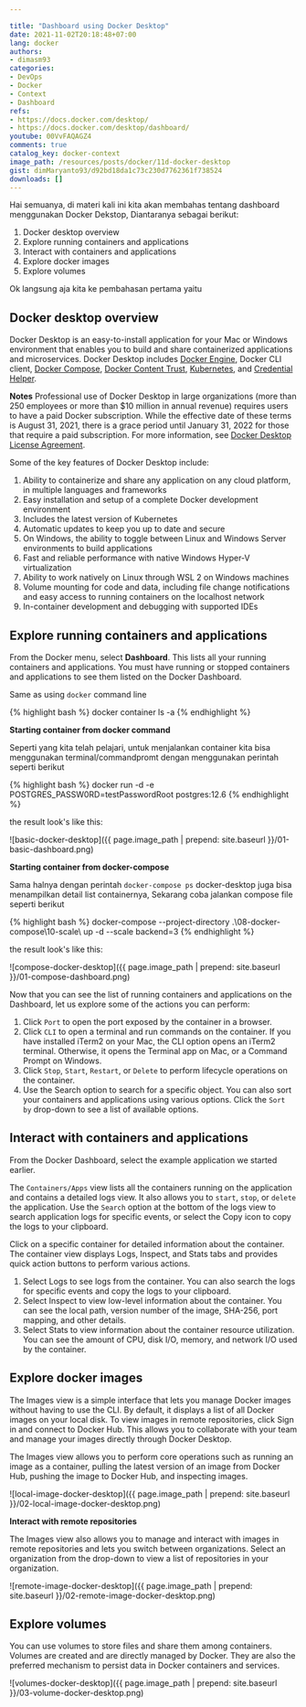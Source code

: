 ```yaml
---

title: "Dashboard using Docker Desktop"
date: 2021-11-02T20:18:48+07:00
lang: docker
authors:
- dimasm93
categories:
- DevOps
- Docker
- Context
- Dashboard
refs: 
- https://docs.docker.com/desktop/
- https://docs.docker.com/desktop/dashboard/
youtube: 00VvFAQAGZ4
comments: true
catalog_key: docker-context
image_path: /resources/posts/docker/11d-docker-desktop
gist: dimMaryanto93/d92bd18da1c73c230d7762361f738524
downloads: []
---
```


Hai semuanya, di materi kali ini kita akan membahas tentang dashboard menggunakan Docker Dekstop, Diantaranya sebagai berikut:

1. Docker desktop overview
2. Explore running containers and applications
3. Interact with containers and applications
4. Explore docker images
5. Explore volumes

Ok langsung aja kita ke pembahasan pertama yaitu

<!--more-->

## Docker desktop overview

Docker Desktop is an easy-to-install application for your Mac or Windows environment that enables you to build and share containerized applications and microservices. Docker Desktop includes [Docker Engine](https://docs.docker.com/engine/), Docker CLI client, [Docker Compose](https://docs.docker.com/compose/), [Docker Content Trust](https://docs.docker.com/engine/security/trust/), [Kubernetes](https://github.com/kubernetes/kubernetes/), and [Credential Helper](https://github.com/docker/docker-credential-helpers/).

**Notes** Professional use of Docker Desktop in large organizations (more than 250 employees or more than $10 million in annual revenue) requires users to have a paid Docker subscription. While the effective date of these terms is August 31, 2021, there is a grace period until January 31, 2022 for those that require a paid subscription. For more information, see [Docker Desktop License Agreement](https://docs.docker.com/subscription/#docker-desktop-license-agreement).

Some of the key features of Docker Desktop include:

1. Ability to containerize and share any application on any cloud platform, in multiple languages and frameworks
2. Easy installation and setup of a complete Docker development environment
3. Includes the latest version of Kubernetes
4. Automatic updates to keep you up to date and secure
5. On Windows, the ability to toggle between Linux and Windows Server environments to build applications
6. Fast and reliable performance with native Windows Hyper-V virtualization
7. Ability to work natively on Linux through WSL 2 on Windows machines
8. Volume mounting for code and data, including file change notifications and easy access to running containers on the localhost network
9. In-container development and debugging with supported IDEs

## Explore running containers and applications

From the Docker menu, select **Dashboard**. This lists all your running containers and applications. You must have running or stopped containers and applications to see them listed on the Docker Dashboard.

Same as using `docker` command line 

{% highlight bash %}
docker container ls -a
{% endhighlight %}

**Starting container from docker command**

Seperti yang kita telah pelajari, untuk menjalankan container kita bisa menggunakan terminal/commandpromt dengan menggunakan perintah seperti berikut

{% highlight bash %}
docker run -d -e POSTGRES_PASSW0RD=testPasswordRoot postgres:12.6
{% endhighlight %}

the result look's like this:

![basic-docker-desktop]({{ page.image_path | prepend: site.baseurl }}/01-basic-dashboard.png)

**Starting container from docker-compose**

Sama halnya dengan perintah `docker-compose ps` docker-desktop juga bisa menampilkan detail list containernya, Sekarang coba jalankan compose file seperti berikut

{% highlight bash %}
docker-compose --project-directory .\08-docker-compose\10-scale\ up -d --scale backend=3
{% endhighlight %}

the result look's like this:

![compose-docker-desktop]({{ page.image_path | prepend: site.baseurl }}/01-compose-dashboard.png)

Now that you can see the list of running containers and applications on the Dashboard, let us explore some of the actions you can perform:

1. Click `Port` to open the port exposed by the container in a browser.
2. Click `CLI` to open a terminal and run commands on the container. If you have installed iTerm2 on your Mac, the CLI option opens an iTerm2 terminal. Otherwise, it opens the Terminal app on Mac, or a Command Prompt on Windows.
3. Click `Stop`, `Start`, `Restart`, or `Delete` to perform lifecycle operations on the container.
4. Use the Search option to search for a specific object. You can also sort your containers and applications using various options. Click the `Sort by` drop-down to see a list of available options.

## Interact with containers and applications

From the Docker Dashboard, select the example application we started earlier.

The `Containers/Apps` view lists all the containers running on the application and contains a detailed logs view. It also allows you to `start`, `stop`, or `delete` the application. Use the `Search` option at the bottom of the logs view to search application logs for specific events, or select the Copy icon to copy the logs to your clipboard.

Click on a specific container for detailed information about the container. The container view displays Logs, Inspect, and Stats tabs and provides quick action buttons to perform various actions.

1. Select Logs to see logs from the container. You can also search the logs for specific events and copy the logs to your clipboard.
2. Select Inspect to view low-level information about the container. You can see the local path, version number of the image, SHA-256, port mapping, and other details.
3. Select Stats to view information about the container resource utilization. You can see the amount of CPU, disk I/O, memory, and network I/O used by the container.

## Explore docker images

The Images view is a simple interface that lets you manage Docker images without having to use the CLI. By default, it displays a list of all Docker images on your local disk. To view images in remote repositories, click Sign in and connect to Docker Hub. This allows you to collaborate with your team and manage your images directly through Docker Desktop.

The Images view allows you to perform core operations such as running an image as a container, pulling the latest version of an image from Docker Hub, pushing the image to Docker Hub, and inspecting images.

![local-image-docker-desktop]({{ page.image_path | prepend: site.baseurl }}/02-local-image-docker-desktop.png)

**Interact with remote repositories**

The Images view also allows you to manage and interact with images in remote repositories and lets you switch between organizations. Select an organization from the drop-down to view a list of repositories in your organization.

![remote-image-docker-desktop]({{ page.image_path | prepend: site.baseurl }}/02-remote-image-docker-desktop.png)

## Explore volumes

You can use volumes to store files and share them among containers. Volumes are created and are directly managed by Docker. They are also the preferred mechanism to persist data in Docker containers and services.

![volumes-docker-desktop]({{ page.image_path | prepend: site.baseurl }}/03-volume-docker-desktop.png)